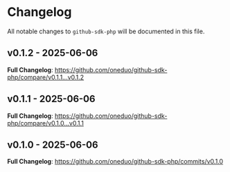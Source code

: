 # Changelog

All notable changes to `github-sdk-php` will be documented in this file.

## v0.1.2 - 2025-06-06

**Full Changelog**: https://github.com/oneduo/github-sdk-php/compare/v0.1.1...v0.1.2

## v0.1.1 - 2025-06-06

**Full Changelog**: https://github.com/oneduo/github-sdk-php/compare/v0.1.0...v0.1.1

## v0.1.0 - 2025-06-06

**Full Changelog**: https://github.com/oneduo/github-sdk-php/commits/v0.1.0
